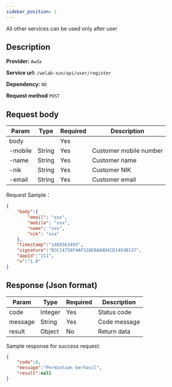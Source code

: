 ```yaml
---
sidebar_position: 1
---
```


All other services can be used only after user

## Description

**Provider:** `Awda`

**Service url:**  `/welab-sun/api/user/register`

**Dependency:** `NO`

**Request method** `POST`

## Request body

| Param   | Type   | Required | Description            |
| ------- | ------ | -------- | ---------------------- |
| body    |        | Yes      |                        |
| -mobile | String | Yes      | Customer mobile number |
| -name   | String | Yes      | Customer name          |
| -nik    | String | Yes      | Customer NIK           |
| -email  | String | Yes      | Customer email         |

Request Sample：

```json
{
    "body":{
        "email": "xxx",
        "mobile": "xxx",
        "name": "xxx",
        "nik": "xxx"
    },
    "timestamp":"1488363493",
    "signature":"B3C14758F4AF52AE8AA0D4CD1493B137",
    "appId":"111",
    "v":"1.0"
}
```

## Response (Json format)  

| Param   | Type    | Required | Description  |
| ------- | ------- | -------- | ------------ |
| code    | Integer | Yes      | Status code  |
| message | String  | Yes      | Code message |
| result  | Object  | No       | Return data  |


Sample response for success request:

```json
{
	"code":0,
	"message":"Permintaan berhasil",
	"result":null
}
```